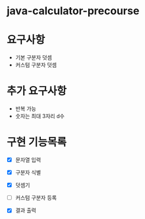 # java-calculator-precourse

# 요구사항
- 기본 구분자 덧셈
- 커스텀 구분자 덧셈

# 추가 요구사항
- 반복 가능
- 숫자는 최대 3자리 d수

# 구현 기능목록
- [X] 문자열 입력
- [X] 구분자 식별
- [X] 덧셈기
- [ ] 커스텀 구분자 등록
- [X] 결과 출력

